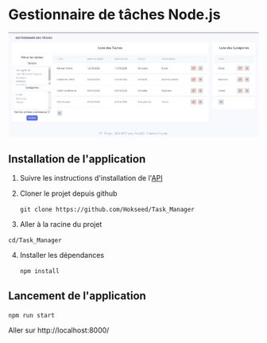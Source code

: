 # Gestionnaire de tâches Node.js

![Image](img/app.jpeg)

## Installation de l'application

1. Suivre les instructions d'installation de l'[API](https://github.com/Hokseed/Todo-API-REST)

2. Cloner le projet depuis github

   `git clone https://github.com/Hokseed/Task_Manager`

3. Aller à la racine du projet

  `cd/Task_Manager`

4. Installer les dépendances

   `npm install`

## Lancement de l'application

  `npm run start`

Aller sur http://localhost:8000/

